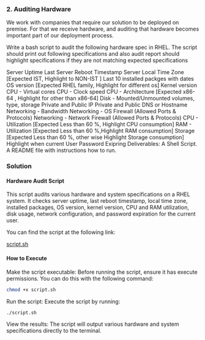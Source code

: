 ### 2. Auditing Hardware

We work with companies that require our solution to be deployed on premise. For that we receive hardware, and auditing that hardware becomes important part of our deployment process.

Write a bash script to audit the following hardware spec in RHEL. The script should print out following specifications and also audit report should highlight specifications if they are not matching expected specifications

Server Uptime
Last Server Reboot Timestamp
Server Local Time Zone [Expected IST, Highlight to NON-IST ]
Last 10 installed packges with dates
OS version [Expected RHEL family, Highlight for different os]
Kernel version
CPU - Virtual cores
CPU - Clock speed
CPU - Architecture [Expected x86-64 , Highlight for other than x86-64]
Disk - Mounted/Unmounted volumes, type, storage
Private and Public IP
Private and Public DNS or Hostname
Networking - Bandwidth
Networking - OS Firewall (Allowed Ports & Protocols)
Networking - Network Firewall (Allowed Ports & Protocols)
CPU - Utilization [Expected Less than 60 %, Highlight CPU consumption]
RAM - Utilization [Expected Less than 60 %,Highlight RAM consumption]
Storage [Expected Less than 60 %, other wise Highlight Storage consumption]
Highlight when current User Password Exipring
Deliverables:
A Shell Script.
A README file with instructions how to run.

### Solution

#### Hardware Audit Script
This script audits various hardware and system specifications on a RHEL system. It checks server uptime, last reboot timestamp, local time zone, installed packages, OS version, kernel version, CPU and RAM utilization, disk usage, network configuration, and password expiration for the current user.

You can find the script at the following link:

[script.sh](https://github.com/sumanthgitty/DevOps-Support-Engineer/blob/main/Task-2/script.sh)

#### How to Execute
Make the script executable: Before running the script, ensure it has execute permissions. You can do this with the following command:

```bash
chmod +x script.sh
```
Run the script: Execute the script by running:

```bash
./script.sh
```
View the results: The script will output various hardware and system specifications directly to the terminal.

